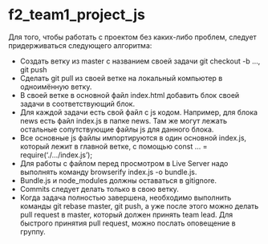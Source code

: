 # f2_team1_project_js

Для того, чтобы работать с проектом без каких-либо проблем, следует придерживаться следующего алгоритма:

* Создать ветку из master с названием своей задачи git checkout -b …, git push
* Сделать git pull из своей ветке на локальный компьютер в одноимённую ветку. 
* В своей ветке в основной файл index.html добавить блок своей задачи в соответствующий блок.
* Для каждой задачи есть свой файл с js кодом. Например, для блока news есть файл index.js в папке news. Там же могут лежать остальные сопутствующие файлы js для данного блока.
* Все основные js файлы импортируются в один основной index.js, который лежит в главной ветке, с помощью const … = require(‘./…/index.js’);
* Для работы с файлом перед просмотром в Live Server надо выполнять команду browserify index.js -o bundle.js.
* Bundle.js и node_modules должны оставаться в gitignore.
* Commits следует делать только в свою ветку.
* Когда задача полностью завершена, необходимо выполнить команды git rebase master, git push, а уже после этого можно делать pull request в master, который должен принять team lead. Для быстрого принятия pull request, можно послать оповещение в группу.

